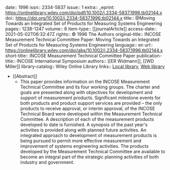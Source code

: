 date:: 1996
issn:: 2334-5837
issue:: 1
extra:: _eprint: https://onlinelibrary.wiley.com/doi/pdf/10.1002/j.2334-5837.1996.tb02144.x
doi:: https://doi.org/10.1002/j.2334-5837.1996.tb02144.x
title:: @Moving Towards an Integrated Set of Products for Measuring Systems Engineering
pages:: 1238-1247
volume:: 6
item-type:: [[journalArticle]]
access-date:: 2021-05-02T06:32:47Z
rights:: © 1996 The Authors
original-title:: INCOSE Measurement Technical Committee Paper: Moving Towards an Integrated Set of Products for Measuring Systems Engineering
language:: en
url:: https://onlinelibrary.wiley.com/doi/abs/10.1002/j.2334-5837.1996.tb02144.x
short-title:: INCOSE Measurement Technical Committee Paper
publication-title:: INCOSE International Symposium
authors:: [[ER Widmann]], [[WD Miller]]
library-catalog:: Wiley Online Library
links:: [Local library](zotero://select/library/items/32AXSUFJ), [Web library](https://www.zotero.org/users/6520516/items/32AXSUFJ)

- [[Abstract]]
	- This paper provides information on the INCOSE Measurement Technical Committee and its four working groups. The charter and goals are presented along with objectives for development and support of measurement products. Significant milestone events for both products and product support services are provided – the only products to receive approval, or interim approval, of the INCOSE Technical Board were developed within the Measurement Technical Committee. A description of each of the measurement products developed to date is furnished. A synopsis of the past year's activities is provided along with planned future activities. An integrated approach to development of measurement products is being pursued to permit more effective measurement and improvement of systems engineering activities. The products developed by the Measurement Technical Committee are available to become an integral part of the strategic planning activities of both industry and government.